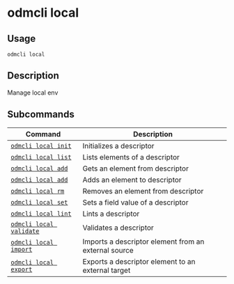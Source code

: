 # odmcli local

## Usage

`odmcli local`

## Description

Manage local env

## Subcommands

Command|Description
-------|----------
[`odmcli local init`](cmd-local-init.md)|Initializes a descriptor
[`odmcli local list`](cmd-local-list.md)|Lists elements of a descriptor
[`odmcli local add`](cmd-local-get.md)|Gets an element from descriptor
[`odmcli local add`](cmd-local-add.md)|Adds an element to descriptor
[`odmcli local rm`](cmd-local-rm.md)|Removes an element from descriptor
[`odmcli local set`](cmd-local-set.md)|Sets a field value of a descriptor
[`odmcli local lint`](cmd-local-lint.md)|Lints a descriptor
[`odmcli local validate`](cmd-local-validate.md)|Validates a descriptor
[`odmcli local import`](cmd-local-import.md)|Imports a descriptor element from an external source
[`odmcli local export`](cmd-local-export.md)|Exports a descriptor element to an external target

